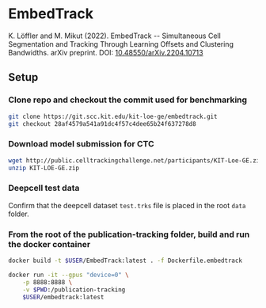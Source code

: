 # EmbedTrack

K. Löffler and M. Mikut (2022). EmbedTrack -- Simultaneous Cell Segmentation and Tracking Through Learning Offsets and Clustering Bandwidths. arXiv preprint. DOI: [10.48550/arXiv.2204.10713](https://doi.org/10.48550/arXiv.2204.10713)

## Setup

### Clone repo and checkout the commit used for benchmarking
```bash
git clone https://git.scc.kit.edu/kit-loe-ge/embedtrack.git
git checkout 28af4579a541a91dc4f57c4dee65b24f637278d8
```

### Download model submission for CTC
```bash
wget http://public.celltrackingchallenge.net/participants/KIT-Loe-GE.zip
unzip KIT-LOE-GE.zip
```

### Deepcell test data
Confirm that the deepcell dataset `test.trks` file is placed in the root `data` folder.

### From the root of the publication-tracking folder, build and run the docker container
```bash
docker build -t $USER/EmbedTrack:latest . -f Dockerfile.embedtrack
```

```bash
docker run -it --gpus "device=0" \
    -p 8888:8888 \
    -v $PWD:/publication-tracking
    $USER/embedtrack:latest
```
